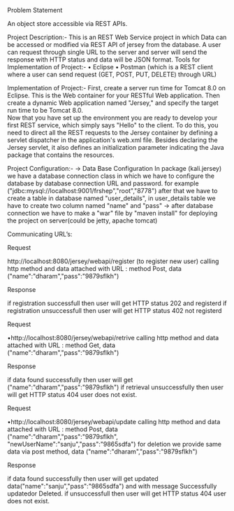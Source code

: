 Problem Statement

An object store accessible via REST APIs.

Project Description:-
This is an REST Web Service project in which Data can be accessed or modified via REST API of jersey from the database. A user can request through single URL to the server and server will send the response with HTTP status and data will be JSON format.
Tools for Implementation of Project:-
•	Eclipse
•	 Postman (which is a REST client where a user can send request (GET, POST, PUT, DELETE) through URL)

Implementation of Project:-
First, create a server run time for Tomcat 8.0 on Eclipse. This is the Web container for your RESTful Web application. Then create a dynamic Web application named "Jersey," and specify the target run time to be Tomcat 8.0.  
Now that you have set up the environment you are ready to develop your first REST service, which simply says "Hello" to the client.
To do this, you need to direct all the REST requests to the Jersey container by defining a servlet dispatcher in the application's web.xml file. Besides declaring the Jersey servlet, it also defines an initialization parameter indicating the Java package that contains the resources.

Project Configuration:-
   -> Data Base Configuration
         In package (kali.jersey) we have a database connection class in which we have to configure the database by database connection          URL and password.
         for example ("jdbc:mysql://localhost:9001/frshep","root","8778")
         after that we have to create a table in database named "user_details", in user_details table we have to create two column named            "name" and "pass"
   -> after database connection we have to make a "war" file by "maven install" for deploying the project on server(could be jetty, apache tomcat)
 
 
 
Communicating URL’s:

Request

http://localhost:8080/jersey/webapi/register (to register new user)
calling http method and data attached with URL : method Post, data ("name":"dharam","pass":"9879sflkh")

Response

  if registration successfull then user will get HTTP status 202 and registerd
  if registration unsuccessfull then user will get HTTP status 402 not registerd



Request


•http://localhost:8080/jersey/webapi/retrive
 calling http method and data attached with URL : method Get, data ("name":"dharam","pass":"9879sflkh")
 
 Response
 
 
  if data found successfully then user will get ("name":"dharam","pass":"9879sflkh")
  if retrieval unsuccessfully then user will get HTTP status 404 user does not exist.
  


Request


•http://localhost:8080/jersey/webapi/update
 calling http method and data attached with URL : method Post, data ("name":"dharam","pass":"9879sflkh", "newUserName":"sanju","pass":"9865sdfa")
 for deletion we provide same data via post method, data ("name":"dharam","pass":"9879sflkh")
 
 Response
 
 if data found successfully then user will get updated data("name":"sanju","pass":"9865sdfa") and with message Successfully updatedor Deleted.
 if  unsuccessfull then user will get HTTP status 404 user does not exist.
  
  

